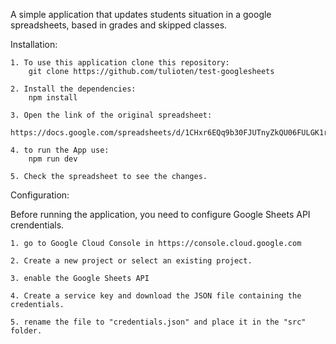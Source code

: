 A simple application that updates students situation in a google spreadsheets, based in grades and skipped classes.


Installation:

    1. To use this application clone this repository:
        git clone https://github.com/tulioten/test-googlesheets
    
    2. Install the dependencies:
        npm install
    
    3. Open the link of the original spreadsheet:
        https://docs.google.com/spreadsheets/d/1CHxr6EQq9b30FJUTnyZkQU06FULGK1r700tc8Zi5tNU/edit#gid=0
    
    4. to run the App use:
        npm run dev
    
    5. Check the spreadsheet to see the changes.



Configuration:

  Before running the application, you need to configure Google Sheets API crendentials.
  
    1. go to Google Cloud Console in https://console.cloud.google.com
    
    2. Create a new project or select an existing project.
    
    3. enable the Google Sheets API
    
    4. Create a service key and download the JSON file containing the credentials.
    
    5. rename the file to "credentials.json" and place it in the "src" folder.

